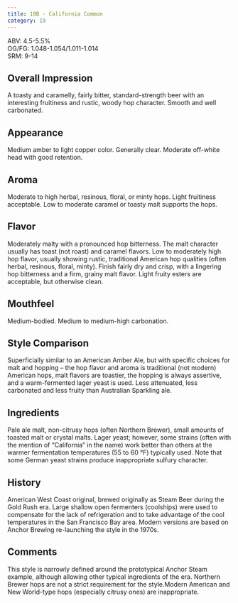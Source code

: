 ```yaml
---
title: 19B - California Common
category: 19
---
```


ABV: 4.5-5.5%  
OG/FG: 1.048-1.054/1.011-1.014  
SRM: 9-14  

## Overall Impression
A toasty and caramelly, fairly bitter, standard-strength beer with an interesting fruitiness and rustic, woody hop character. Smooth and well carbonated.

## Appearance
Medium amber to light copper color. Generally clear. Moderate off-white head with good retention.

## Aroma
Moderate to high herbal, resinous, floral, or minty hops. Light fruitiness acceptable. Low to moderate caramel or toasty malt supports the hops.

## Flavor
Moderately malty with a pronounced hop bitterness. The malt character usually has toast (not roast) and caramel flavors. Low to moderately high hop flavor, usually showing rustic, traditional American hop qualities (often herbal, resinous, floral, minty). Finish fairly dry and crisp, with a lingering hop bitterness and a firm, grainy malt flavor. Light fruity esters are acceptable, but otherwise clean.

## Mouthfeel
Medium-bodied. Medium to medium-high carbonation.

## Style Comparison
Superficially similar to an American Amber Ale, but with specific choices for malt and hopping – the hop flavor and aroma is traditional (not modern) American hops, malt flavors are toastier, the hopping is always assertive, and a warm-fermented lager yeast is used. Less attenuated, less carbonated and less fruity than Australian Sparkling ale.

## Ingredients
Pale ale malt, non-citrusy hops (often Northern Brewer), small amounts of toasted malt or crystal malts. Lager yeast; however, some strains (often with the mention of “California” in the name) work better than others at the warmer fermentation temperatures (55 to 60 °F) typically used. Note that some German yeast strains produce inappropriate sulfury character.

## History
American West Coast original, brewed originally as Steam Beer during the Gold Rush era. Large shallow open fermenters (coolships) were used to compensate for the lack of refrigeration and to take advantage of the cool temperatures in the San Francisco Bay area. Modern versions are based on Anchor Brewing re-launching the style in the 1970s.

## Comments
This style is narrowly defined around the prototypical Anchor Steam example, although allowing other typical ingredients of the era. Northern Brewer hops are not a strict requirement for the style.Modern American and New World-type hops (especially citrusy ones) are inappropriate.